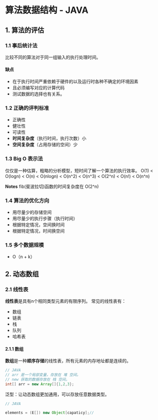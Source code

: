 # 算法数据结构 - JAVA

## 1. 算法的评估

### 1.1 事后统计法

比较不同的算法对于同一组输入的执行处理时间。

#### 缺点

- 在于执行时间严重依赖于硬件的以及运行时各种不确定的环境因素
- 且必须编写对应的计算代码
- 测试数据的选择也有关系。

### 1.2 正确的评判标准

- 正确性
- 健壮性
- 可读性
- **时间复杂度**（执行时间，执行次数）小
- **空间复杂度**（占用存储的空间）少

### 1.3 Big O 表示法

仅仅是一种估算，粗略的分析模型，短时间了解一个算法的执行效率。
O(1) < O(logn) < O(n) < O(nlogn) < O(n^2) < O(n^3) < O(2^n) < O(n!) < O(n^n)

**Notes** fib(斐波拉切)函数的时间复杂度在 O(2^n)

### 1.4 算法的优化方向

- 用尽量少的存储空间
- 用尽量少的执行步骤（执行时间）
- 根据特定情况，空间换时间
- 根据特定情况，时间换空间

### 1.5 多个数据规模

- O（n + k）

## 2. 动态数组

### 2.1 线性表

**线性表**是具有n个相同类型元素的有限序列。
常见的线性表有：

- 数组
- 链表
- 栈
- 队列
- 哈希表

#### 2.1.1 数组

**数组**是一种**顺序存储**的线性表，所有元素的内存地址都是连续的。

``` JAVA
// JAVA
// arr 是一个局部变量，存放在 堆 空间。
// new 获取的数据存放在 栈 空间。
int[] arr = new Array[]{1,2,3};
```

泛型：让动态数组更加通用，可以存放任意数据类型。

``` JAVA
// JAVA

elements = (E[]) new Object[capaticy];//
```

